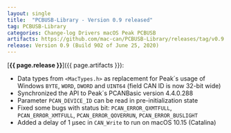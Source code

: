 ```yaml
---
layout: single
title:  "PCBUSB-Library - Version 0.9 released"
tag: PCBUSB-Library
categories: Change-log Drivers macOS Peak PCBUSB
artifacts: https://github.com/mac-can/PCBUSB-Library/releases/tag/v0.9
release: Version 0.9 (Build 902 of June 25, 2020)
---
```

[**{{ page.release }}**]({{ page.artifacts }}):

- Data types from `<MacTypes.h>` as replacement for Peak´s usage of Windows `BYTE`, `WORD`, `DWORD` and `UINT64` (field CAN ID is now 32-bit wide)
- Synchronized the API to Peak´s PCANBasic version 4.4.0.288
- Parameter `PCAN_DEVICE_ID` can be read in pre-initialization state
- Fixed some bugs with status bit: `PCAN_ERROR_QXMTFULL`, `PCAN_ERROR_XMTFULL`, `PCAN_ERROR_QOVERRUN`, `PCAN_ERROR_BUSLIGHT`
- Added a delay of 1 &mu;sec in `CAN_Write` to run on macOS 10.15 (Catalina)
